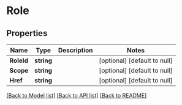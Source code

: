# Role

## Properties
Name | Type | Description | Notes
------------ | ------------- | ------------- | -------------
**RoleId** | **string** |  | [optional] [default to null]
**Scope** | **string** |  | [optional] [default to null]
**Href** | **string** |  | [optional] [default to null]

[[Back to Model list]](../README.md#documentation-for-models) [[Back to API list]](../README.md#documentation-for-api-endpoints) [[Back to README]](../README.md)


